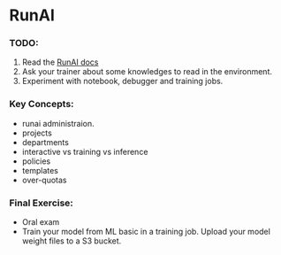 # RunAI

### TODO:
1. Read the [RunAI docs](https://docs.run.ai/)
2. Ask your trainer about some knowledges to read in the environment.
3. Experiment with notebook, debugger and training jobs.

### Key Concepts:
-   runai administraion.
-   projects
-   departments
-   interactive vs training vs inference
-   policies
-   templates
-   over-quotas

### Final Exercise:
- Oral exam
- Train your model from ML basic in a training job. Upload your model weight files to a S3 bucket.